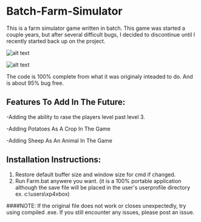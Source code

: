 # Batch-Farm-Simulator

This is a farm simulator game written in batch. This game was started a couple years, but after several difficult bugs, I decided to discontinue until I recently started back up on the project.


![alt text](https://i.imgur.com/2zGehO0.png)

![alt text](https://i.imgur.com/oYfYFhN.png)


The code is 100% complete from what it was originaly inteaded to do. And is about 95% bug free.

## Features To Add In The Future:

-Adding the ability to rase the players level past level 3.

-Adding Potatoes As A Crop In The Game

-Adding Sheep As An Animal In The Game

## Installation Instructions:

1. Restore default buffer size and window size for cmd if changed.
2. Run Farm.bat anywere you want. (it is a 100% portable application although the save file will be placed in the user's userprofile directory ex. c:\users\xp4xbox)

####NOTE: If the original file does not work or closes unexpectedly, try using compiled .exe. If you still encounter any issues, please post an issue.
